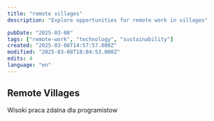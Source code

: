 ```yaml
---
title: "remote villages"
description: "Explore opportunities for remote work in villages"

pubDate: "2025-03-08"
tags: ["remote-work", "technology", "sustainability"]
created: "2025-03-08T14:57:57.000Z"
modified: "2025-03-08T18:04:53.000Z"
edits: 4
language: "en"
---
```


## Remote Villages

Wisoki praca zdalna dla programistow